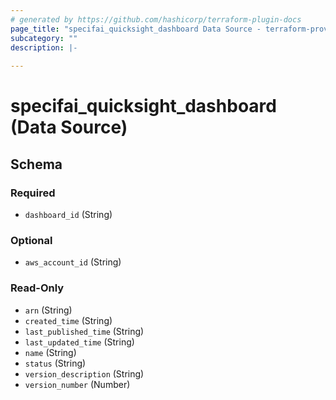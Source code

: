 ```yaml
---
# generated by https://github.com/hashicorp/terraform-plugin-docs
page_title: "specifai_quicksight_dashboard Data Source - terraform-provider-specifai"
subcategory: ""
description: |-
  
---
```


# specifai_quicksight_dashboard (Data Source)





<!-- schema generated by tfplugindocs -->
## Schema

### Required

- `dashboard_id` (String)

### Optional

- `aws_account_id` (String)

### Read-Only

- `arn` (String)
- `created_time` (String)
- `last_published_time` (String)
- `last_updated_time` (String)
- `name` (String)
- `status` (String)
- `version_description` (String)
- `version_number` (Number)
